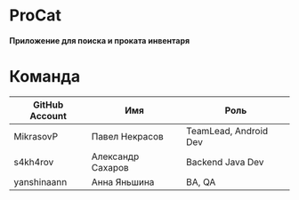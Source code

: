 # ProCat

#### Приложение для поиска и проката инвентаря

# Команда

GitHub Account | Имя | Роль
-------- | --------- | --
MikrasovP | Павел Некрасов | TeamLead, Android Dev
s4kh4rov | Александр Сахаров | Backend Java Dev
yanshinaann | Анна Яньшина | BA, QA

